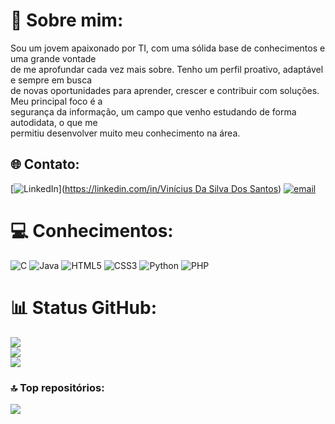 # 💫 Sobre mim:
Sou um jovem apaixonado por TI, com uma sólida base de conhecimentos e uma grande vontade<br>de me aprofundar cada vez mais sobre. Tenho um perfil proativo, adaptável e sempre em busca<br>de novas oportunidades para aprender, crescer e contribuir com soluções. Meu principal foco é a<br>segurança da informação, um campo que venho estudando de forma autodidata, o que me<br>permitiu desenvolver muito meu conhecimento na área.


## 🌐 Contato:
[![LinkedIn](https://img.shields.io/badge/LinkedIn-%230077B5.svg?logo=linkedin&logoColor=white)]([https://linkedin.com/in/Vinícius Da Silva Dos Santos](https://www.linkedin.com/in/vin%C3%ADcius-da-silva-dos-santos-375342341/)) [![email](https://img.shields.io/badge/Email-D14836?logo=gmail&logoColor=white)](mailto:viniciusdasilvadossantos4@gmail.com) 

# 💻 Conhecimentos:
![C](https://img.shields.io/badge/c-%2300599C.svg?style=for-the-badge&logo=c&logoColor=white) ![Java](https://img.shields.io/badge/java-%23ED8B00.svg?style=for-the-badge&logo=openjdk&logoColor=white) ![HTML5](https://img.shields.io/badge/html5-%23E34F26.svg?style=for-the-badge&logo=html5&logoColor=white) ![CSS3](https://img.shields.io/badge/css3-%231572B6.svg?style=for-the-badge&logo=css3&logoColor=white) ![Python](https://img.shields.io/badge/python-3670A0?style=for-the-badge&logo=python&logoColor=ffdd54) ![PHP](https://img.shields.io/badge/php-%23777BB4.svg?style=for-the-badge&logo=php&logoColor=white)
# 📊 Status GitHub:
![](https://github-readme-stats.vercel.app/api?username=vinicius-beep&theme=transparent&hide_border=false&include_all_commits=false&count_private=false)<br/>
![](https://nirzak-streak-stats.vercel.app/?user=vinicius-beep&theme=transparent&hide_border=false)<br/>
![](https://github-readme-stats.vercel.app/api/top-langs/?username=vinicius-beep&theme=transparent&hide_border=false&include_all_commits=false&count_private=false&layout=compact)

### 🔝 Top repositórios:
![](https://github-contributor-stats.vercel.app/api?username=vinicius-beep&limit=5&theme=dark&combine_all_yearly_contributions=true)


